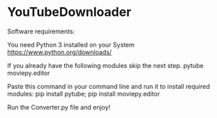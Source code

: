 # YouTubeDownloader

Software requirements:

You need Python 3 installed on your System
https://www.python.org/downloads/

If you already have the following modules skip the next step.
pytube
moviepy.editor

Paste this command in your command line and run it to install required modules: 
pip install pytube; pip install moviepy.editor

Run the Converter.py file and enjoy!
